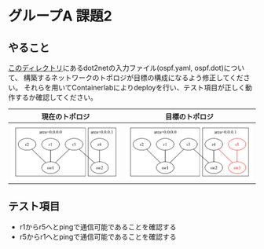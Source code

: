 # グループA 課題2

## やること

[このディレクトリ](./)にあるdot2netの入力ファイル(ospf.yaml, ospf.dot)について、
構築するネットワークのトポロジが目標の構成になるよう修正してください。
それらを用いてContainerlabによりdeployを行い、テスト項目が正しく動作するか確認してください。


|現在のトポロジ  |目標のトポロジ |
|----------------|---------------|
|![](./start.png)|![](./goal.png)|


## テスト項目

- r1からr5へとpingで通信可能であることを確認する
- r5からr1へとpingで通信可能であることを確認する


